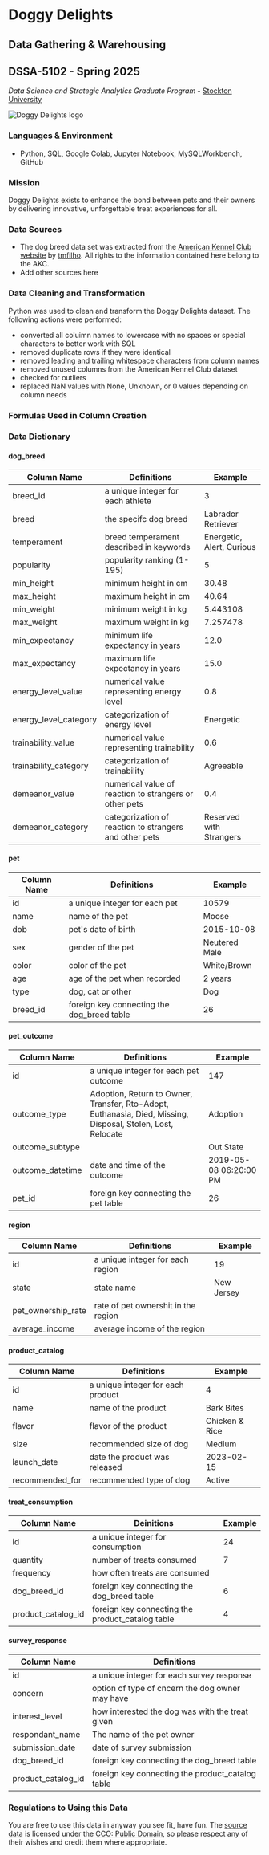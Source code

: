 # Doggy Delights

## Data Gathering & Warehousing

## DSSA-5102 - Spring 2025

*Data Science and Strategic Analytics Graduate Program* - [Stockton University](https://stockton.edu)

![Doggy Delights logo](https://github.com/Decabra/pet-puffs/blob/da7e229e5bfd86a678aeaf549bcc0936b8842103/images/doggy_delights_gwp_logo.png)

### Languages & Environment

- Python, SQL, Google Colab, Jupyter Notebook, MySQLWorkbench, GitHub

### Mission

Doggy Delights exists to enhance the bond between pets and their owners by delivering innovative, unforgettable treat experiences for all.

### Data Sources

- The dog breed data set was extracted from the [American Kennel Club website](https://www.akc.org/) by [tmfilho](https://github.com/tmfilho/akcdata). All rights to the information contained here belong to the AKC.
- Add other sources here

### Data Cleaning and Transformation

Python was used to clean and transform the Doggy Delights dataset. The following actions were performed:

- converted all coluimn names to lowercase with no spaces or special characters to better work with SQL
- removed duplicate rows if they were identical
- removed leading and trailing whitespace characters from column names
- removed unused columns from the American Kennel Club dataset
- checked for outliers
- replaced NaN values with None, Unknown, or 0 values depending on column needs

### Formulas Used in Column Creation

### Data Dictionary

#### dog_breed

| Column Name            | Definitions                    | Example |
| ---------------------- | ------------------------------ | --------|
| breed_id               | a unique integer for each athlete | 3 |
| breed                  | the specifc dog breed         | Labrador Retriever |
| temperament            | breed temperament described in keywords | Energetic, Alert, Curious |
| popularity             | popularity ranking  (1-195)    | 5 |
| min_height             | minimum height in cm           | 30.48 |
| max_height             | maximum height in cm           | 40.64 |
| min_weight             | minimum weight in kg           | 5.443108 |
| max_weight             | maximum weight in kg           | 7.257478 |
| min_expectancy         | minimum life expectancy in years | 12.0 |
| max_expectancy         | maximum life expectancy in years | 15.0 |
| energy_level_value     | numerical value representing energy level | 0.8 |
| energy_level_category  | categorization of energy level | Energetic |
| trainability_value     | numerical value representing trainability | 0.6 |
| trainability_category  | categorization of trainability | Agreeable |
| demeanor_value         | numerical value of reaction to strangers or other pets | 0.4 |
| demeanor_category      | categorization of reaction to strangers and other pets | Reserved with Strangers |

#### pet

| Column Name            | Definitions                    | Example |
| ---------------------- | ------------------------------ | ------- |
| id                     | a unique integer for each pet  | 10579 |
| name                   | name of the pet                | Moose |
| dob                    | pet's date of birth            | 2015-10-08 |
| sex                    | gender of the pet              | Neutered Male	|
| color                  | color of the pet               | White/Brown |
| age                    | age of the pet when recorded   | 2 years |
| type                   | dog, cat or other              | Dog |
| breed_id               | foreign key connecting the dog_breed table | 26 |

#### pet_outcome

| Column Name            | Definitions                    | Example |
| ---------------------- | ------------------------------ | ------- |
| id                     | a unique integer for each pet outcome | 147 |
| outcome_type           | Adoption, Return to Owner, Transfer, Rto-Adopt, Euthanasia, Died, Missing, Disposal, Stolen, Lost, Relocate | Adoption |                               | Adoption |
| outcome_subtype        |                                  | Out State |
| outcome_datetime       | date and time of the outcome     | 2019-05-08 06:20:00 PM |
| pet_id                 | foreign key connecting the pet table | 26 |

#### region

| Column Name            | Definitions                    | Example |
| ---------------------- | ------------------------------ | ------- |
| id                     | a unique integer for each region | 19 |
| state                  | state name                       | New Jersey |
| pet_ownership_rate     | rate of pet ownershit in the region | |
| average_income         | average income of the region     | |

#### product_catalog

| Column Name            | Definitions                      | Example |
| ---------------------- | -------------------------------- | ------- |
| id                     | a unique integer for each product | 4 |
| name                   | name of the product              | Bark Bites |
| flavor                 | flavor of the product            | Chicken & Rice |
| size                   | recommended size of dog          | Medium |
| launch_date            | date the product was released    | 2023-02-15 |
| recommended_for        | recommended type of dog          | Active |

#### treat_consumption

| Column Name            | Deinitions                       | Example |
| ---------------------- | -------------------------------- | ------- |
| id                     | a unique integer for consumption | 24 |
| quantity               | number of treats consumed    | 7 |
| frequency              | how often treats are consumed | |
| dog_breed_id               | foreign key connecting the dog_breed table | 6 |
| product_catalog_id             | foreign key connecting the product_catalog table | 4 |


#### survey_response

| Column Name            | Definitions                      |
| ---------------------- | -------------------------------- |
| id                     | a unique integer for each survey response |
| concern                | option of type of cncern the dog owner may have          |
| interest_level         | how interested the dog was with the treat given     |
| respondant_name        | The name of the pet owner    |
| submission_date        | date of survey submission        |
| dog_breed_id               | foreign key connecting the dog_breed table |
| product_catalog_id             | foreign key connecting the product_catalog table |

### Regulations to Using this Data

You are free to use this data in anyway you see fit, have fun. The [source data](https://www.kaggle.com/datasets/heesoo37/120-years-of-olympic-history-athletes-and-results) is licensed under the [CCO: Public Domain](https://creativecommons.org/publicdomain/zero/1.0/), so please respect any of their wishes and credit them where appropriate.
